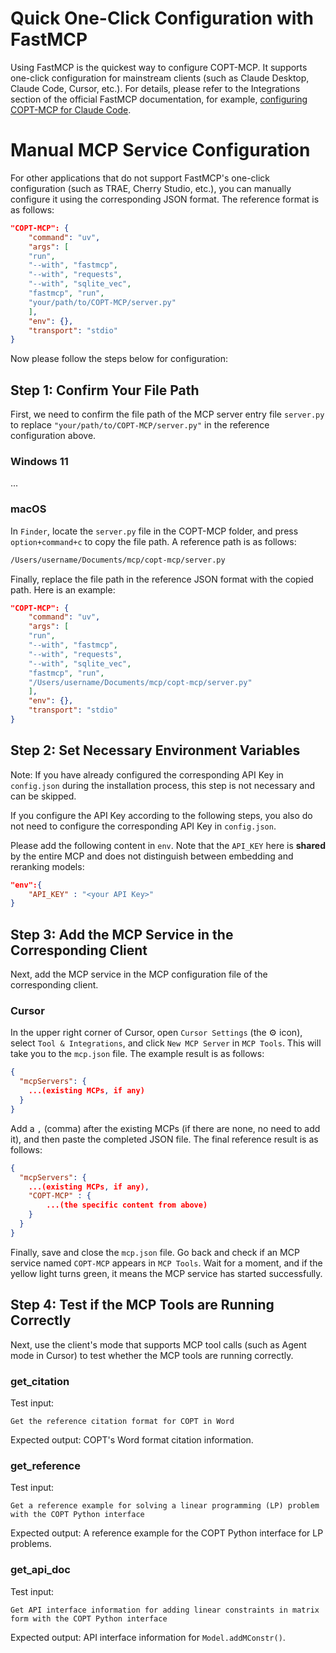 # Quick One-Click Configuration with FastMCP

Using FastMCP is the quickest way to configure COPT-MCP. It supports one-click configuration for mainstream clients (such as Claude Desktop, Claude Code, Cursor, etc.). For details, please refer to the Integrations section of the official FastMCP documentation, for example, [configuring COPT-MCP for Claude Code](https://gofastmcp.com/integrations/claude-code).

# Manual MCP Service Configuration

For other applications that do not support FastMCP's one-click configuration (such as TRAE, Cherry Studio, etc.), you can manually configure it using the corresponding JSON format. The reference format is as follows:

```json
"COPT-MCP": {
    "command": "uv",
    "args": [
    "run",
    "--with", "fastmcp",
    "--with", "requests",
    "--with", "sqlite_vec",
    "fastmcp", "run", 
    "your/path/to/COPT-MCP/server.py"
    ],
    "env": {},
    "transport": "stdio"
}
```

Now please follow the steps below for configuration:

## Step 1: Confirm Your File Path

First, we need to confirm the file path of the MCP server entry file `server.py` to replace `"your/path/to/COPT-MCP/server.py"` in the reference configuration above.

### Windows 11

...

### macOS

In `Finder`, locate the `server.py` file in the COPT-MCP folder, and press `option+command+c` to copy the file path. A reference path is as follows:

```bash
/Users/username/Documents/mcp/copt-mcp/server.py
```

Finally, replace the file path in the reference JSON format with the copied path. Here is an example:

```json
"COPT-MCP": {
    "command": "uv",
    "args": [
    "run",
    "--with", "fastmcp",
    "--with", "requests",
    "--with", "sqlite_vec",
    "fastmcp", "run", 
    "/Users/username/Documents/mcp/copt-mcp/server.py"
    ],
    "env": {},
    "transport": "stdio"
}
```

## Step 2: Set Necessary Environment Variables

Note: If you have already configured the corresponding API Key in `config.json` during the installation process, this step is not necessary and can be skipped.

If you configure the API Key according to the following steps, you also do not need to configure the corresponding API Key in `config.json`.

Please add the following content in `env`. Note that the `API_KEY` here is **shared** by the entire MCP and does not distinguish between embedding and reranking models:

```json
"env":{
    "API_KEY" : "<your API Key>"
}
```

## Step 3: Add the MCP Service in the Corresponding Client

Next, add the MCP service in the MCP configuration file of the corresponding client.

### Cursor

In the upper right corner of Cursor, open `Cursor Settings` (the ⚙ icon), select `Tool & Integrations`, and click `New MCP Server` in `MCP Tools`. This will take you to the `mcp.json` file. The example result is as follows:

```json
{
  "mcpServers": {
    ...(existing MCPs, if any)
  }
}
```

Add a `,` (comma) after the existing MCPs (if there are none, no need to add it), and then paste the completed JSON file. The final reference result is as follows:

```json
{
  "mcpServers": {
    ...(existing MCPs, if any),
    "COPT-MCP" : {
        ...(the specific content from above)
    }
  }
}
```

Finally, save and close the `mcp.json` file. Go back and check if an MCP service named `COPT-MCP` appears in `MCP Tools`. Wait for a moment, and if the yellow light turns green, it means the MCP service has started successfully.

## Step 4: Test if the MCP Tools are Running Correctly

Next, use the client's mode that supports MCP tool calls (such as Agent mode in Cursor) to test whether the MCP tools are running correctly.

### get_citation

Test input:

```
Get the reference citation format for COPT in Word
```

Expected output: COPT's Word format citation information.

### get_reference

Test input:

```
Get a reference example for solving a linear programming (LP) problem with the COPT Python interface
```

Expected output: A reference example for the COPT Python interface for LP problems.

### get_api_doc

Test input:

```
Get API interface information for adding linear constraints in matrix form with the COPT Python interface
```

Expected output: API interface information for `Model.addMConstr()`.
